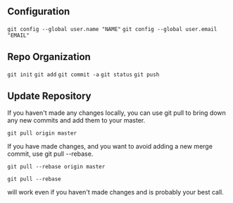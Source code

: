 
## Configuration

`git config --global user.name "NAME"`
`git config --global user.email "EMAIL"`

## Repo Organization
`git init`
`git add`
`git commit -a`
`git status`
`git push`


## Update Repository

If you haven't made any changes locally, you can use git pull to bring down any new commits and add them to your master.

`git pull origin master`

If you have made changes, and you want to avoid adding a new merge commit, use git pull --rebase.

`git pull --rebase origin master`

`git pull --rebase`

will work even if you haven't made changes and is probably your best call.
